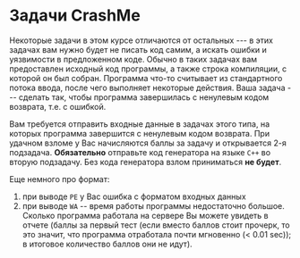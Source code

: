 # Задачи CrashMe

Некоторые задачи в этом курсе отличаются от остальных --- в этих задачах вам нужно будет не писать код самим, а искать ошибки и уязвимости
в предложенном коде. Обычно в таких задачах вам предоставлен исходный код программы, а также строка компиляции, с которой он был собран.
Программа что-то считывает из стандартного потока ввода, после чего выполняет некоторые действия. Ваша задача --- сделать так, чтобы
программа завершилась с ненулевым кодом возврата, т.е. с ошибкой.

Вам требуется отправить входные данные в задачах этого типа, на которых программа завершится с ненулевым кодом возврата. При удачном взломе у Вас начисляются баллы за задачу и открывается 2-я подзадача. **Обязательно** отправьте код генератора на языке `C++` во вторую подзадачу. Без кода генератора взлом приниматься **не будет**.

Еще немного про формат:

1. при выводе `PE` у Вас ошибка с форматом входных данных
2. при выводе `WA` -- время работы программы недостаточно большое. Сколько программа работала на сервере Вы можете увидеть в отчете (баллы за первый тест (если вместо баллов стоит прочерк, то это значит, что программа отработала почти мгновенно (< 0.01 sec)); в итоговое количество баллов они не идут).
